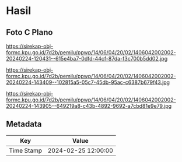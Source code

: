 # Hasil

## Foto C Plano

https://sirekap-obj-formc.kpu.go.id/7d2b/pemilu/ppwp/14/06/04/20/02/1406042002002-20240224-120431--615e4ba7-0dfd-44cf-87da-f3c700b5dd02.jpg

https://sirekap-obj-formc.kpu.go.id/7d2b/pemilu/ppwp/14/06/04/20/02/1406042002002-20240224-143409--102815a5-05c7-45db-95ac-c6387b679f43.jpg

https://sirekap-obj-formc.kpu.go.id/7d2b/pemilu/ppwp/14/06/04/20/02/1406042002002-20240224-143905--649219a8-c43b-4892-9692-a7cbd81e9e79.jpg


## Metadata

| Key        | Value               |
| ---------- | ------------------- |
| Time Stamp | 2024-02-25 12:00:00 |



